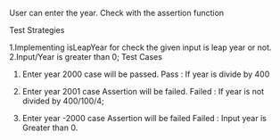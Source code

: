 User can enter the year. Check with the assertion function

Test Strategies

1.Implementing isLeapYear for check the given input is leap year or not.
2.Input/Year is greater than 0;
Test Cases

1. Enter year 2000 case will be passed. 
	Pass : If year is divide by 400
	
2. Enter year 2001 case Assertion will be failed. 
	Failed : If year is not divided by 400/100/4;
	
3. Enter year -2000 case Assertion will be failed
	Failed : Input year is Greater than 0.
 